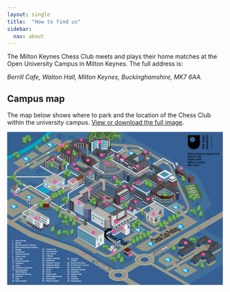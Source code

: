 ```yaml
---
layout: single
title:  "How to find us"
sidebar:
  nav: about
---
```


The Milton Keynes Chess Club meets and plays their home matches at the Open University Campus in Milton Keynes. The full address is:

<address>Berrill Cafe, Walton Hall, Milton Keynes, Buckinghamshire, MK7 6AA.</address>

## Campus map

The map below shows where to park and the location of the Chess Club within the university campus. [View or download the full image](/assets/images/campusmap2024.jpg).

![Map of the Open University Campus showing the location of the Berril Cafe and parking for Milton Keynes Chess Club members and visitors](/assets/images/campusmap2024.jpg)